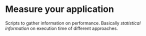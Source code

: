 Measure your application
========================

Scripts to gather information on performance. Basically *statistical information* on execution time of different approaches.

